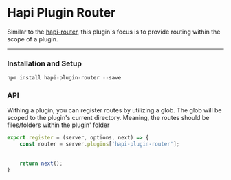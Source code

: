 # Hapi Plugin Router



Similar to the [hapi-router](https://github.com/bsiddiqui/hapi-router), this plugin's focus is to provide routing within the scope of a plugin.

----

### Installation and Setup

```js
npm install hapi-plugin-router --save
```


### API

Withing a plugin, you can register routes by utilizing a glob.  The glob will be scoped to the plugin's current directory.  Meaning, the routes should be files/folders within the plugin' folder

```js
export.register = (server, options, next) => {
    const router = server.plugins['hapi-plugin-router'];
    
    
    return next();
}
```
